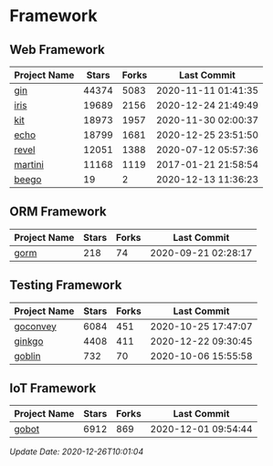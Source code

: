 # Framework

## Web Framework
| Project Name | Stars | Forks | Last Commit |
| ------------ | ----- | ----- | ----------- |
| [gin](https://github.com/gin-gonic/gin) | 44374 | 5083 | 2020-11-11 01:41:35 |
| [iris](https://github.com/kataras/iris) | 19689 | 2156 | 2020-12-24 21:49:49 |
| [kit](https://github.com/go-kit/kit) | 18973 | 1957 | 2020-11-30 02:00:37 |
| [echo](https://github.com/labstack/echo) | 18799 | 1681 | 2020-12-25 23:51:50 |
| [revel](https://github.com/revel/revel) | 12051 | 1388 | 2020-07-12 05:57:36 |
| [martini](https://github.com/go-martini/martini) | 11168 | 1119 | 2017-01-21 21:58:54 |
| [beego](https://github.com/astaxie/beego) | 19 | 2 | 2020-12-13 11:36:23 |

## ORM Framework
| Project Name | Stars | Forks | Last Commit |
| ------------ | ----- | ----- | ----------- |
| [gorm](https://github.com/jinzhu/gorm) | 218 | 74 | 2020-09-21 02:28:17 |

## Testing Framework
| Project Name | Stars | Forks | Last Commit |
| ------------ | ----- | ----- | ----------- |
| [goconvey](https://github.com/smartystreets/goconvey) | 6084 | 451 | 2020-10-25 17:47:07 |
| [ginkgo](https://github.com/onsi/ginkgo) | 4408 | 411 | 2020-12-22 09:30:45 |
| [goblin](https://github.com/franela/goblin) | 732 | 70 | 2020-10-06 15:55:58 |

## IoT Framework
| Project Name | Stars | Forks | Last Commit |
| ------------ | ----- | ----- | ----------- |
| [gobot](https://github.com/hybridgroup/gobot) | 6912 | 869 | 2020-12-01 09:54:44 |

*Update Date: 2020-12-26T10:01:04*